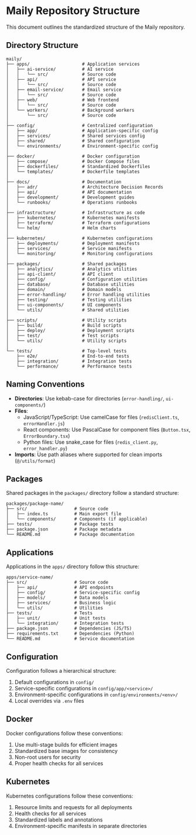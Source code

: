 # Maily Repository Structure

This document outlines the standardized structure of the Maily repository.

## Directory Structure

```
maily/
├── apps/                    # Application services
│   ├── ai-service/          # AI service
│   │   └── src/             # Source code
│   ├── api/                 # API service
│   │   └── src/             # Source code
│   ├── email-service/       # Email service
│   │   └── src/             # Source code
│   ├── web/                 # Web frontend
│   │   └── src/             # Source code
│   └── workers/             # Background workers
│       └── src/             # Source code
│
├── config/                  # Centralized configuration
│   ├── app/                 # Application-specific config
│   ├── services/            # Shared services config
│   ├── shared/              # Shared configuration
│   └── environments/        # Environment-specific config
│
├── docker/                  # Docker configuration
│   ├── compose/             # Docker Compose files
│   ├── dockerfiles/         # Standardized Dockerfiles
│   └── templates/           # Dockerfile templates
│
├── docs/                    # Documentation
│   ├── adr/                 # Architecture Decision Records
│   ├── api/                 # API documentation
│   ├── development/         # Development guides
│   └── runbooks/            # Operations runbooks
│
├── infrastructure/          # Infrastructure as code
│   ├── kubernetes/          # Kubernetes manifests
│   ├── terraform/           # Terraform configurations
│   └── helm/                # Helm charts
│
├── kubernetes/              # Kubernetes configurations
│   ├── deployments/         # Deployment manifests
│   ├── services/            # Service manifests
│   └── monitoring/          # Monitoring configurations
│
├── packages/                # Shared packages
│   ├── analytics/           # Analytics utilities
│   ├── api-client/          # API client
│   ├── config/              # Configuration utilities
│   ├── database/            # Database utilities
│   ├── domain/              # Domain models
│   ├── error-handling/      # Error handling utilities
│   ├── testing/             # Testing utilities
│   ├── ui-components/       # UI components
│   └── utils/               # Shared utilities
│
├── scripts/                 # Utility scripts
│   ├── build/               # Build scripts
│   ├── deploy/              # Deployment scripts
│   ├── test/                # Test scripts
│   └── utils/               # Utility scripts
│
└── tests/                   # Top-level tests
    ├── e2e/                 # End-to-end tests
    ├── integration/         # Integration tests
    └── performance/         # Performance tests
```

## Naming Conventions

- **Directories**: Use kebab-case for directories (`error-handling/`, `ui-components/`)
- **Files**:
  - JavaScript/TypeScript: Use camelCase for files (`redisClient.ts`, `errorHandler.js`)
  - React components: Use PascalCase for component files (`Button.tsx`, `ErrorBoundary.tsx`)
  - Python files: Use snake_case for files (`redis_client.py`, `error_handler.py`)
- **Imports**: Use path aliases where supported for clean imports (`@/utils/format`)

## Packages

Shared packages in the `packages/` directory follow a standard structure:

```
packages/package-name/
├── src/                  # Source code
│   ├── index.ts          # Main export file
│   └── components/       # Components (if applicable)
├── tests/                # Package tests
├── package.json          # Package metadata
└── README.md             # Package documentation
```

## Applications

Applications in the `apps/` directory follow this structure:

```
apps/service-name/
├── src/                  # Source code
│   ├── api/              # API endpoints
│   ├── config/           # Service-specific config
│   ├── models/           # Data models
│   ├── services/         # Business logic
│   └── utils/            # Utilities
├── tests/                # Tests
│   ├── unit/             # Unit tests
│   └── integration/      # Integration tests
├── package.json          # Dependencies (JS/TS)
├── requirements.txt      # Dependencies (Python)
└── README.md             # Service documentation
```

## Configuration

Configuration follows a hierarchical structure:

1. Default configurations in `config/`
2. Service-specific configurations in `config/app/<service>/`
3. Environment-specific configurations in `config/environments/<env>/`
4. Local overrides via `.env` files

## Docker

Docker configurations follow these conventions:

1. Use multi-stage builds for efficient images
2. Standardized base images for consistency
3. Non-root users for security
4. Proper health checks for all services

## Kubernetes

Kubernetes configurations follow these conventions:

1. Resource limits and requests for all deployments
2. Health checks for all services
3. Standardized labels and annotations
4. Environment-specific manifests in separate directories